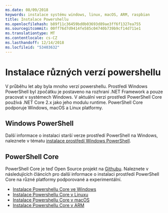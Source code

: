 ```yaml
---
ms.date: 08/09/2018
keywords: instalace systému windows, linux, macOS, ARM, raspbian
title: Instalace Powershellu
ms.openlocfilehash: b89f11c36459bd0b03693d89ae3ff6f1327ea755
ms.sourcegitcommit: 00ff76d7d9414fe585c04740b739b9cf14d711e1
ms.translationtype: MT
ms.contentlocale: cs-CZ
ms.lasthandoff: 12/14/2018
ms.locfileid: "53403632"
---
```

# <a name="installing-various-versions-of-powershell"></a>Instalace různých verzí powershellu

V průběhu let aby byla mnoho verzí powershellu. Prostředí Windows PowerShell byl zpočátku je postaveno na rozhraní .NET Framework a pouze pracovat v systémech Windows. V aktuální verzi prostředí PowerShell Core používá .NET Core 2.x jako jeho modulu runtime. PowerShell Core podporuje Windows, macOS a Linux platformy.

## <a name="windows-powershell"></a>Windows PowerShell

Další informace o instalaci starší verze prostředí PowerShell na Windows, naleznete v tématu [instalace prostředí Windows PowerShell](installing-windows-powershell.md).

## <a name="powershell-core"></a>PowerShell Core

PowerShell Core je teď Open Source projekt na [Githubu](https://github.com/powershell/powershell).
Naleznete v následujících článcích pro další informace o instalaci prostředí PowerShell Core na různé platformy podporované a experimentální.

- [Instalace Powershellu Core ve Windows](Installing-PowerShell-Core-on-Windows.md)
- [Instalace Powershellu Core v Linuxu](Installing-PowerShell-Core-on-Linux.md)
- [Instalace Powershellu Core v macOS](Installing-PowerShell-Core-on-macOS.md)
- [Instalace Powershellu Core v ARM](PowerShell-Core-on-ARM.md)
